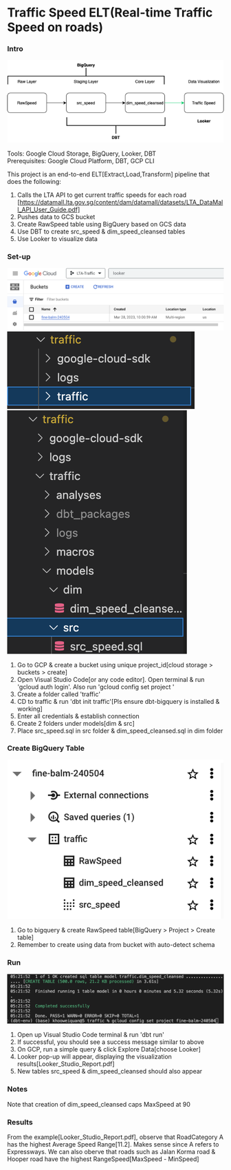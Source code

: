 # Traffic Speed ELT(Real-time Traffic Speed on roads)

### Intro
![alt text](https://github.com/kwquan/Traffic/blob/main/process.png)

Tools: Google Cloud Storage, BigQuery, Looker, DBT <br>
Prerequisites: Google Cloud Platform, DBT, GCP CLI

This project is an end-to-end ELT[Extract,Load,Transform] pipeline that does the following:
1) Calls the LTA API to get current traffic speeds for each road
[https://datamall.lta.gov.sg/content/dam/datamall/datasets/LTA_DataMall_API_User_Guide.pdf]
2) Pushes data to GCS bucket
3) Create RawSpeed table using BigQuery based on GCS data
4) Use DBT to create src_speed & dim_speed_cleansed tables
5) Use Looker to visualize data

### Set-up
![alt text](https://github.com/kwquan/Traffic/blob/main/bucket.png)
![alt text](https://github.com/kwquan/Traffic/blob/main/folders.png)
![alt text](https://github.com/kwquan/Traffic/blob/main/folders_2.png)
1) Go to GCP & create a bucket using unique project_id[cloud storage > buckets > create]
2) Open Visual Studio Code[or any code editor]. Open terminal & run 'gcloud auth login'. Also run 'gcloud config set project <project-id>' 
3) Create a folder called 'traffic'
4) CD to traffic & run 'dbt init traffic'[Pls ensure dbt-bigquery is installed & working]
5) Enter all credentials & establish connection  
6) Create 2 folders under models[dim & src]
7) Place src_speed.sql in src folder & dim_speed_cleansed.sql in dim folder
  
### Create BigQuery Table
![alt text](https://github.com/kwquan/Traffic/blob/main/bigquery.png)
1) Go to bigquery & create RawSpeed table[BigQuery > Project > Create table]
2) Remember to create using data from bucket with auto-detect schema
  
### Run 
![alt text](https://github.com/kwquan/Traffic/blob/main/dbt.png)
1) Open up Visual Studio Code terminal & run 'dbt run'
2) If successful, you should see a success message similar to above
3) On GCP, run a simple query & click Explore Data[choose Looker]
4) Looker pop-up will appear, displaying the visualization results[Looker_Studio_Report.pdf]
5) New tables src_speed & dim_speed_cleansed should also appear

### Notes
Note that creation of dim_speed_cleansed caps MaxSpeed at 90

### Results
From the example[Looker_Studio_Report.pdf], observe that RoadCategory A has the highest Average Speed Range[11.2]. 
Makes sense since A refers to Expressways. We can also oberve that roads such as Jalan Korma road & Hooper road have the highest RangeSpeed[MaxSpeed - MinSpeed]



